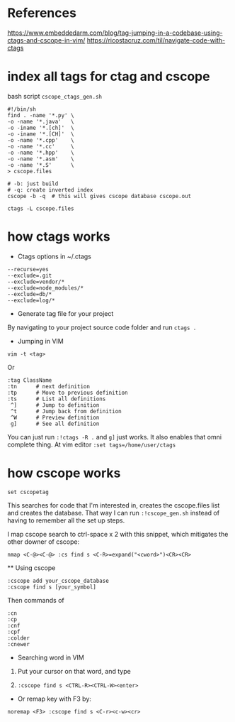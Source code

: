 

# References
https://www.embeddedarm.com/blog/tag-jumping-in-a-codebase-using-ctags-and-cscope-in-vim/
https://ricostacruz.com/til/navigate-code-with-ctags

# index all tags for ctag and cscope

bash script `cscope_ctags_gen.sh`

```
#!/bin/sh
find . -name '*.py' \
-o -name '*.java'   \
-o -iname '*.[ch]'  \
-o -iname '*.[CH]'  \
-o -name '*.cpp'    \
-o -name '*.cc'     \
-o -name '*.hpp'    \
-o -name '*.asm'    \
-o -name '*.S'      \
> cscope.files

# -b: just build
# -q: create inverted index
cscope -b -q  # this will gives cscope database cscope.out

ctags -L cscope.files
```

# how ctags works

* Ctags options in ~/.ctags

```
--recurse=yes
--exclude=.git
--exclude=vendor/*
--exclude=node_modules/*
--exclude=db/*
--exclude=log/*
```

* Generate tag file for your project

By navigating to your project source code folder and run
```ctags .```

* Jumping in VIM

`vim -t <tag> `

Or

```
:tag ClassName
:tn      # next definition
:tp      # Move to previous definition
:ts      # List all definitions
 ^]      # Jump to definition
 ^t      # Jump back from definition
 ^W      # Preview definition
 g]      # See all definition
```

You can just run `:!ctags -R .` and `g]` just works. It also enables that omni complete thing.
At vim editor `:set tags=/home/user/ctags`


# how cscope works
`set cscopetag`

This searches for code that I'm interested in, creates the cscope.files list and creates the database. That way I can run `:!cscope_gen.sh` instead of having to remember all the set up steps.

I map cscope search to ctrl-space x 2 with this snippet, which mitigates the other downer of cscope:

```
nmap <C-@><C-@> :cs find s <C-R>=expand("<cword>")<CR><CR>
```

** Using cscope

```
:cscope add your_cscope_database
:cscope find s [your_symbol]
```

Then commands of

```
:cn
:cp
:cnf
:cpf
:colder
:cnewer
```

* Searching word in VIM

1. Put your cursor on that word, and type 

2. `:cscope find s <CTRL-R><CTRL-W><enter>`

* Or remap key with F3 by:

`noremap <F3> :cscope find s <C-r><c-w><cr>`



